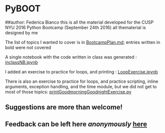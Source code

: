 # PyBOOT
##author: Federica Bianco
 this is all the material developed for the CUSP NYU 2016 Python Bootcamp (September 24th 2016)
 all thematerial is designed by me 

 The list of topics I wanted to cover is in [BootcampPlan.md](BootcampPlan.md); entries written in bold were not covered
 
 A single notebook with the code written in class was generated : [inclassNB.ipynb](inclassNB.ipynb)
 
 I added an exercise to practice for loops, and printing : [LoopExercise.ipynb](LoopExercise.ipynb)

 There is also an exercise to practice for loops, and practice scripting, inline arguments, exception handling, and the time module, but we did not get to most of those topics: [printGoodmorningGoodnightExercise.py](printGoodmorningGoodnightExercise.py)
 
## Suggestions are more than welcome! 
## Feedback can be left here _anonymously_ [here](http://cosmo.nyu.edu/~fb55/PUI2016/PyBOOTfeedback.html)
